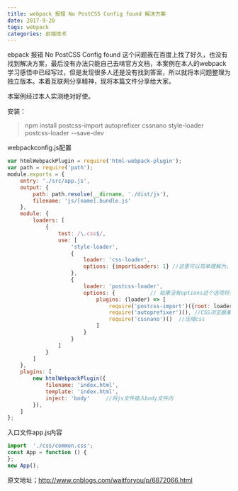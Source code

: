 ```yaml
---
title: webpack 报错 No PostCSS Config found 解决方案
date: 2017-9-20
tags: webpack
categories: 前端技术
---
```


ebpack 报错 No PostCSS Config found  这个问题我在百度上找了好久，也没有找到解决方案，最后没有办法只能自己去啃官方文档，本案例在本人的webpack 学习感悟中已经写过，但是发现很多人还是没有找到答案，所以就将本问题整理为独立版本。本着互联网分享精神，现将本篇文件分享给大家。
<!--more-->
本案例经过本人实测绝对好使。 


安装：
>npm install postcss-import autoprefixer cssnano style-loader postcss-loader --save-dev

webpackconfig.js配置
```javascript
var htmlWebpackPlugin = require('html-webpack-plugin');
var path = require('path');
module.exports = {
    entry: './src/app.js',
    output: {
        path: path.resolve(__dirname, './dist/js'),
        filename: 'js/[name].bundle.js'
    },
    module: {
        loaders: [
            {
                test: /\.css$/,
                use: [
                    'style-loader',
                    {
                        loader: 'css-loader',
                        options: {importLoaders: 1} //这里可以简单理解为，如果css文件中有import 进来的文件也进行处理
                    },
                    {
                        loader: 'postcss-loader',
                        options: {           // 如果没有options这个选项将会报错 No PostCSS Config found
                            plugins: (loader) => [
                                require('postcss-import')({root: loader.resourcePath}),
                                require('autoprefixer')(), //CSS浏览器兼容
                                require('cssnano')()  //压缩css
                            ]
                        }
                    }
                ]
            }
        ]
    },
    plugins: [
        new htmlWebpackPlugin({
            filename: 'index.html',
            template: 'index.html',
            inject: 'body'     //将js文件插入body文件内
        }),
    ]
};
```

入口文件app.js内容
```javascript
import  './css/common.css';
const App = function () {
};
new App();
```

原文地址；http://www.cnblogs.com/waitforyou/p/6872066.html